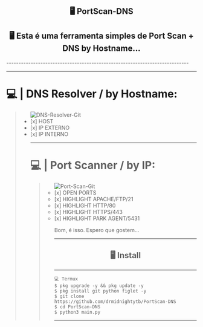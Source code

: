 # <h2 align="center">🖥 PortScan-DNS</h2>

<h2 align="center">🖥 Esta é uma ferramenta simples de Port Scan + DNS by Hostname...</h2>
---------------------------------------------------------------------------


<hr>

<h1>💻 | DNS Resolver / by Hostname:</h1>
<blockquote>
  <ul>
    <img src="https://i.ibb.co/w4TWK3w/DNS-Resolver-Git.png" alt="DNS-Resolver-Git" border="0" aling="left">
    <li> [x] HOST </li>
    <li> [x] IP EXTERNO </li>
    <li> [x] IP INTERNO </li>


<hr>

<h1>💻 | Port Scanner / by IP:</h1>
<blockquote>
  <ul>
    <img src="https://i.ibb.co/QkbWFH8/Port-Scan-Git.png" alt="Port-Scan-Git" border="0">
    <li> [x] OPEN PORTS </li>
    <li> [x] HIGHLIGHT APACHE/FTP/21 </li>
    <li> [x] HIGHLIGHT HTTP/80 </li>
    <li> [x] HIGHLIGHT HTTPS/443 </li>
    <li> [x] HIGHLIGHT PARK AGENT/5431 </li>

Bom, é isso. Espero que gostem...

---------------------------------------------------------------------------

<h2 align="center">🖥 Install</h2>

---------------------------------------------------------------------------

```
💻 Termux
$ pkg upgrade -y && pkg update -y
$ pkg install git python figlet -y
$ git clone https://github.com/drmidnightytb/PortScan-DNS
$ cd PortScan-DNS
$ python3 main.py
```

---------------------------------------------------------------------------


